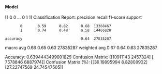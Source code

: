 #### Model
[1 0 0 ... 0 1 1]
Classification Report:
              precision    recall  f1-score   support

           0       0.59      0.82      0.68  13368467
           1       0.74      0.48      0.58  14466820

    accuracy                           0.64  27835287
   macro avg       0.66      0.65      0.63  27835287
weighted avg       0.67      0.64      0.63  27835287

Accuracy: 0.6394443499001825
Confusion Matrix:
[[10911143  2457324]
 [ 7578846  6887974]]
Confusion Matrix (%):
[[39.19895994  8.82808932]
 [27.22747569 24.74547505]]
